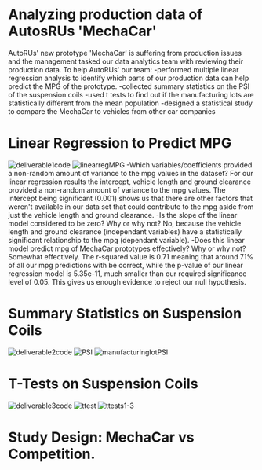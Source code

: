 # Analyzing production data of AutosRUs 'MechaCar'
AutoRUs' new prototype 'MechaCar' is suffering from production issues and the management tasked our data analytics team with reviewing their production data. To help AutoRUs' our team:
  -performed multiple linear regression analysis to identify which parts of our production data can help predict the MPG of the prototype.
  -collected summary statistics on the PSI of the suspension coils
  -used t tests to find out if the manufacturing lots are statistically different from the mean population
  -designed a statistical study to compare the MechaCar to vehicles from other car companies
  
# Linear Regression to Predict MPG
![deliverable1code](https://user-images.githubusercontent.com/82848585/129486496-6252a838-2858-4ff4-b69c-82043d9be6d3.png)
![linearregMPG](https://user-images.githubusercontent.com/82848585/129486632-09484058-af37-4958-8b6e-ad5ee6b86162.png)
  -Which variables/coefficients provided a non-random amount of variance to the mpg values in the dataset? For our linear regression results the intercept, vehicle length and ground clearance provided a non-random amount of variance to the mpg values. The intercept being significant (0.001) shows us that there are other factors that weren't available in our data set that could contribute to the mpg aside from just the vehicle length and ground clearance.
  -Is the slope of the linear model considered to be zero? Why or why not? No, because the vehicle length and ground clearance (independant variables) have a statistically significant relationship to the mpg (dependant variable).
  -Does this linear model predict mpg of MechaCar prototypes effectively? Why or why not?  Somewhat effectively. The r-squared value is 0.71 meaning that around 71% of all our mpg predictions with be correct, while the p-value of our linear regression model is 5.35e-11, much smaller than our required significance level of 0.05. This gives us enough evidence to reject our null hypothesis. 


# Summary Statistics on Suspension Coils
![deliverable2code](https://user-images.githubusercontent.com/82848585/129486754-6049f771-9d62-47a4-8b6f-5b25008846e7.png)
![PSI](https://user-images.githubusercontent.com/82848585/129486756-43daadcf-c85d-4a89-9664-0c4213ded1e1.png)
![manufacturinglotPSI](https://user-images.githubusercontent.com/82848585/129486759-986afffd-33a5-4a63-900f-a8049a4e9724.png)


# T-Tests on Suspension Coils
![deliverable3code](https://user-images.githubusercontent.com/82848585/129486811-43c88c56-777d-40d6-b2b3-a50850739971.png)
![ttest](https://user-images.githubusercontent.com/82848585/129486865-1f16a47f-a7fd-4a5f-9890-ab7b2e7b57b4.png)
![ttests1-3](https://user-images.githubusercontent.com/82848585/129486973-2f279439-72e4-4262-94e6-f23a5380398e.png)



# Study Design: MechaCar vs Competition.
